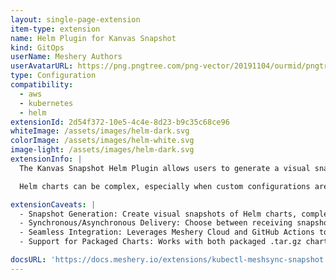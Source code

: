 ```yaml
---
layout: single-page-extension
item-type: extension
name: Helm Plugin for Kanvas Snapshot 
kind: GitOps
userName: Meshery Authors
userAvatarURL: https://png.pngtree.com/png-vector/20191104/ourmid/pngtree-businessman-avatar-cartoon-style-png-image_1953664.jpg
type: Configuration
compatibility: 
  - aws
  - kubernetes
  - helm
extensionId: 2d54f372-10e5-4c4e-8d23-b9c35c68ce96
whiteImage: /assets/images/helm-dark.svg
colorImage: /assets/images/helm-white.svg
image-light: /assets/images/helm-dark.svg
extensionInfo: |
  The Kanvas Snapshot Helm Plugin allows users to generate a visual snapshot of their Helm charts directly from the command line. It simplifies the process of creating Meshery Snapshots, providing a visual representation of packaged Helm charts. This plugin integrates with Meshery Cloud and GitHub Actions to automate the workflow of snapshot creation, which is especially useful for Helm users who need to quickly visualize their chart configurations.

  Helm charts can be complex, especially when custom configurations are applied via values.yaml files. This Meshery extension bridges the gap between Helm chart configurations and their visual representation by converting Helm charts into Kanvas Snapshots. These snapshots can be received either via email or as a URL displayed directly in the terminal.

extensionCaveats: |
  - Snapshot Generation: Create visual snapshots of Helm charts, complete with associated resources.
  - Synchronous/Asynchronous Delivery: Choose between receiving snapshots via email or directly in the terminal.
  - Seamless Integration: Leverages Meshery Cloud and GitHub Actions to handle snapshot rendering.
  - Support for Packaged Charts: Works with both packaged .tar.gz charts and unpackaged Helm charts.

docsURL: 'https://docs.meshery.io/extensions/kubectl-meshsync-snapshot'
---
```


